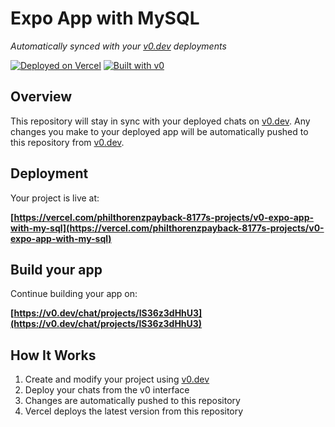 # Expo App with MySQL

*Automatically synced with your [v0.dev](https://v0.dev) deployments*

[![Deployed on Vercel](https://img.shields.io/badge/Deployed%20on-Vercel-black?style=for-the-badge&logo=vercel)](https://vercel.com/philthorenzpayback-8177s-projects/v0-expo-app-with-my-sql)
[![Built with v0](https://img.shields.io/badge/Built%20with-v0.dev-black?style=for-the-badge)](https://v0.dev/chat/projects/lS36z3dHhU3)

## Overview

This repository will stay in sync with your deployed chats on [v0.dev](https://v0.dev).
Any changes you make to your deployed app will be automatically pushed to this repository from [v0.dev](https://v0.dev).

## Deployment

Your project is live at:

**[https://vercel.com/philthorenzpayback-8177s-projects/v0-expo-app-with-my-sql](https://vercel.com/philthorenzpayback-8177s-projects/v0-expo-app-with-my-sql)**

## Build your app

Continue building your app on:

**[https://v0.dev/chat/projects/lS36z3dHhU3](https://v0.dev/chat/projects/lS36z3dHhU3)**

## How It Works

1. Create and modify your project using [v0.dev](https://v0.dev)
2. Deploy your chats from the v0 interface
3. Changes are automatically pushed to this repository
4. Vercel deploys the latest version from this repository
